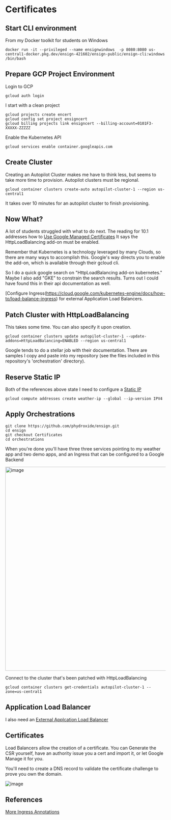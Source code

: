 # Certificates

## Start CLI environment
From my Docker toolkit for students on Windows

```
docker run -it --privileged --name ensignwindows  -p 8080:8080 us-central1-docker.pkg.dev/ensign-421602/ensign-public/ensign-cli:windows /bin/bash
```

## Prepare GCP Project Environment 
Login to GCP
```
gcloud auth login
```


I start with a clean project
```
gcloud projects create encert
gcloud config set project ensigncert
gcloud billing projects link ensigncert --billing-account=0101F3-XXXXX-ZZZZZ
```

Enable the Kubernetes API

```
gcloud services enable container.googleapis.com
```

## Create Cluster

Creating an Autopilot Cluster makes me have to think less, but seems to take more time to provision. Autopilot clusters must be regional. 
```
gcloud container clusters create-auto autopilot-cluster-1 --region us-central1
```

It takes over 10 minutes for an autopilot cluster to finish provisioning. 


## Now What?
A lot of students struggled with what to do next. 
The reading for 10.1 addresses how to [Use Google Managed Certificates](https://cloud.google.com/kubernetes-engine/docs/how-to/managed-certs?hl=en&_ga=2.42614240.-437533536.1661485432)
It says the HttpLoadBalancing add-on must be enabled. 

Remember that Kubernetes is a technology leveraged by many Clouds, so there are many ways to accomplish this. Google's way directs you to enable the add-on, which is available through their gcloud cli.

So I do a quick google search on "HttpLoadBalancing add-on kubernetes." Maybe I also add "GKE" to constrain the search results. Turns out I could have found this in their api documentation as well. 

[Configure Ingress(https://cloud.google.com/kubernetes-engine/docs/how-to/load-balance-ingress) for external Application Load Balancers.



## Patch Cluster with HttpLoadBalancing

This takes some time. You can also specify it upon creation.
```
gcloud container clusters update autopilot-cluster-1 --update-addons=HttpLoadBalancing=ENABLED --region us-central1
```

Google tends to do a stellar job with their documentation. There are samples I copy and paste into my repository (see the files included in this repository's 'orchestration' directory). 

## Reserve Static IP

Both of the references above state I need to configure a [Static IP](https://cloud.google.com/kubernetes-engine/docs/concepts/ingress-xlb#static_ip_addresses_for_https_load_balancers)

```
gcloud compute addresses create weather-ip --global --ip-version IPV4
```

## Apply Orchestrations

```
git clone https://github.com/phydroxide/ensign.git
cd ensign
git checkout Certificates
cd orchestrations
```
When you're done you'll have three three services pointing to my weather app and two demo apps, and an Ingress that can be configured to a Google Backend

<img width="641" alt="image" src="https://github.com/phydroxide/ensign/assets/31145228/66b1d894-7584-4426-91d8-7ccf2a4fcb7f">


Connect to the cluster that's been patched with HttpLoadBalancing

```
gcloud container clusters get-credentials autopilot-cluster-1 --zone=us-central1 
```

## Application Load Balancer
I also need an [External Applcation Load Balancer](https://console.cloud.google.com/welcome?walkthrough_id=load-balancing--ext-https-load-balancer-ingress&_ga=2.244656581.1162373025.1719459190-2005931062.1714184856)

## Certificates

Load Balancers allow the creation of a certificate. You can Generate the CSR yourself, have an authority issue you a cert and import it, or let Google Manage it for you.

You'll need to create a DNS record to validate the certificate challenge to prove you own the domain. 

![image](https://github.com/phydroxide/ensign/assets/31145228/887b7367-a297-48a7-8983-22bea4b0a893)


## References
[More Ingress Annotations](https://github.com/kelseyhightower/ingress-with-static-ip/blob/master/README.md)
